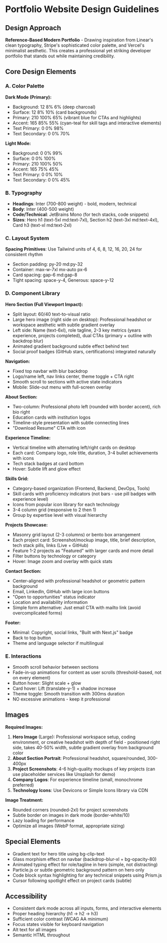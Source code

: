 # Portfolio Website Design Guidelines

## Design Approach
**Reference-Based Modern Portfolio** - Drawing inspiration from Linear's clean typography, Stripe's sophisticated color palette, and Vercel's minimalist aesthetic. This creates a professional yet striking developer portfolio that stands out while maintaining credibility.

## Core Design Elements

### A. Color Palette

**Dark Mode (Primary):**
- Background: 12 8% 6% (deep charcoal)
- Surface: 12 8% 10% (card backgrounds)
- Primary: 210 100% 65% (vibrant blue for CTAs and highlights)
- Accent: 165 85% 55% (cyan-teal for skill tags and interactive elements)
- Text Primary: 0 0% 98%
- Text Secondary: 0 0% 70%

**Light Mode:**
- Background: 0 0% 99%
- Surface: 0 0% 100%
- Primary: 210 100% 50%
- Accent: 165 75% 45%
- Text Primary: 0 0% 10%
- Text Secondary: 0 0% 45%

### B. Typography
- **Headings**: Inter (700-800 weight) - bold, modern, technical
- **Body**: Inter (400-500 weight)
- **Code/Technical**: JetBrains Mono (for tech stacks, code snippets)
- **Sizes**: Hero h1 (text-5xl md:text-7xl), Section h2 (text-3xl md:text-4xl), Card h3 (text-xl md:text-2xl)

### C. Layout System
**Spacing Primitives**: Use Tailwind units of 4, 6, 8, 12, 16, 20, 24 for consistent rhythm
- Section padding: py-20 md:py-32
- Container: max-w-7xl mx-auto px-6
- Card spacing: gap-6 md:gap-8
- Tight spacing: space-y-4, Generous: space-y-12

### D. Component Library

**Hero Section (Full Viewport Impact):**
- Split layout: 60/40 text-to-visual ratio
- Large hero image (right side on desktop): Professional headshot or workspace aesthetic with subtle gradient overlay
- Left side: Name (text-6xl), role tagline, 2-3 key metrics (years experience, projects completed), dual CTAs (primary + outline with backdrop blur)
- Animated gradient background subtle effect behind text
- Social proof badges (GitHub stars, certifications) integrated naturally

**Navigation:**
- Fixed top navbar with blur backdrop
- Logo/name left, nav links center, theme toggle + CTA right
- Smooth scroll to sections with active state indicators
- Mobile: Slide-out menu with full-screen overlay

**About Section:**
- Two-column: Professional photo left (rounded with border accent), rich bio right
- Education cards with institution logos
- Timeline-style presentation with subtle connecting lines
- "Download Resume" CTA with icon

**Experience Timeline:**
- Vertical timeline with alternating left/right cards on desktop
- Each card: Company logo, role title, duration, 3-4 bullet achievements with icons
- Tech stack badges at card bottom
- Hover: Subtle lift and glow effect

**Skills Grid:**
- Category-based organization (Frontend, Backend, DevOps, Tools)
- Skill cards with proficiency indicators (not bars - use pill badges with experience level)
- Icons from popular icon library for each technology
- 3-4 column grid (responsive to 2 then 1)
- Group by expertise level with visual hierarchy

**Projects Showcase:**
- Masonry grid layout (2-3 columns) or bento box arrangement
- Each project card: Screenshot/mockup image, title, brief description, tech stack pills, links (Live + GitHub)
- Feature 1-2 projects as "Featured" with larger cards and more detail
- Filter buttons by technology or category
- Hover: Image zoom and overlay with quick stats

**Contact Section:**
- Center-aligned with professional headshot or geometric pattern background
- Email, LinkedIn, GitHub with large icon buttons
- "Open to opportunities" status indicator
- Location and availability information
- Simple form alternative: Just email CTA with mailto link (avoid overcomplicated forms)

**Footer:**
- Minimal: Copyright, social links, "Built with Next.js" badge
- Back to top button
- Theme and language selector if multilingual

### E. Interactions
- Smooth scroll behavior between sections
- Fade-in-up animations for content as user scrolls (threshold-based, not on every element)
- Button hover: Slight scale + glow
- Card hover: Lift (translate-y-1) + shadow increase
- Theme toggle: Smooth transition with 300ms duration
- NO excessive animations - keep it professional

## Images

**Required Images:**
1. **Hero Image** (Large): Professional workspace setup, coding environment, or creative headshot with depth of field - positioned right side, takes 40-50% width, subtle gradient overlay from background color
2. **About Section Portrait**: Professional headshot, square/rounded, 300-400px
3. **Project Screenshots**: 4-6 high-quality mockups of key projects (can use placeholder services like Unsplash for demo)
4. **Company Logos**: For experience timeline (small, monochrome preferred)
5. **Technology Icons**: Use Devicons or Simple Icons library via CDN

**Image Treatment:**
- Rounded corners (rounded-2xl) for project screenshots
- Subtle border on images in dark mode (border-white/10)
- Lazy loading for performance
- Optimize all images (WebP format, appropriate sizing)

## Special Elements
- Gradient text for hero title using bg-clip-text
- Glass morphism effect on navbar (backdrop-blur-xl + bg-opacity-80)
- Animated typing effect for role/tagline in hero (simple, not distracting)
- Particle.js or subtle geometric background pattern on hero only
- Code block syntax highlighting for any technical snippets using Prism.js
- Cursor following spotlight effect on project cards (subtle)

## Accessibility
- Consistent dark mode across all inputs, forms, and interactive elements
- Proper heading hierarchy (h1 → h2 → h3)
- Sufficient color contrast (WCAG AA minimum)
- Focus states visible for keyboard navigation
- Alt text for all images
- Semantic HTML throughout